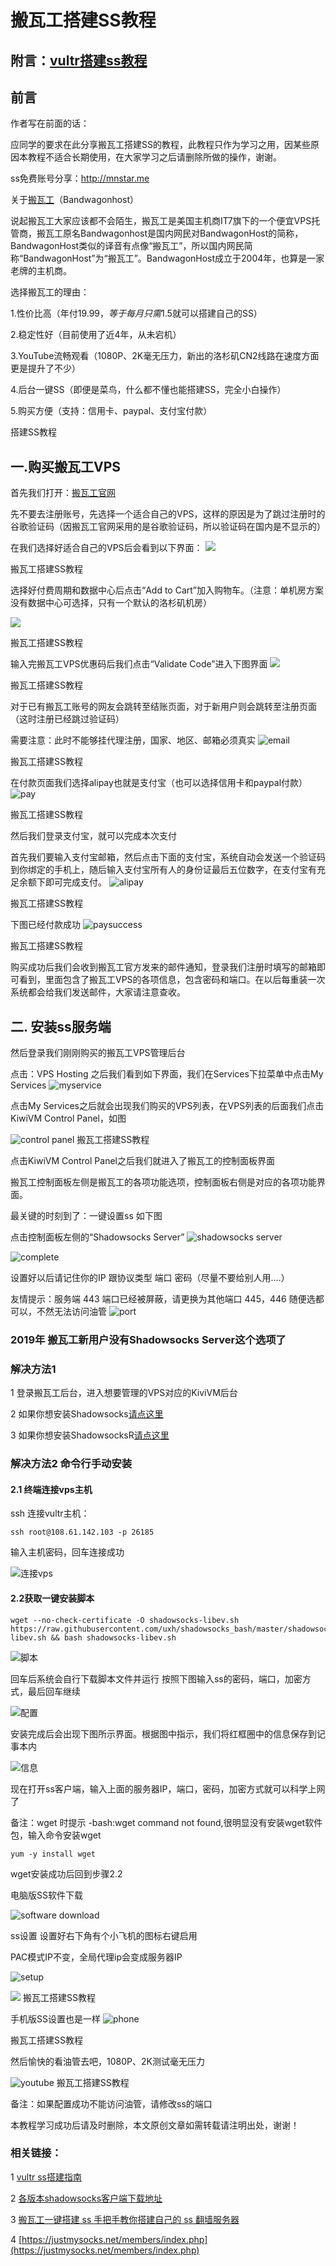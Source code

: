 # 搬瓦工搭建SS教程

## 附言：[vultr搭建ss教程](https://github.com/wandou911/ss/blob/master/vultr_install_ss.md)

## 前言

作者写在前面的话：

应同学的要求在此分享搬瓦工搭建SS的教程，此教程只作为学习之用，因某些原因本教程不适合长期使用，在大家学习之后请删除所做的操作，谢谢。

ss免费账号分享：http://mnstar.me


关于[搬瓦工](https://bwh1.net/aff.php?aff=19935)（Bandwagonhost）

说起搬瓦工大家应该都不会陌生，搬瓦工是美国主机商IT7旗下的一个便宜VPS托管商，搬瓦工原名Bandwagonhost是国内网民对BandwagonHost的简称，BandwagonHost类似的译音有点像“搬瓦工”，所以国内网民简称“BandwagonHost”为“搬瓦工”。BandwagonHost成立于2004年，也算是一家老牌的主机商。

选择搬瓦工的理由：

1.性价比高（年付$19.99，等于每月只需$1.5就可以搭建自己的SS）

2.稳定性好（目前使用了近4年，从未宕机）

3.YouTube流畅观看（1080P、2K毫无压力，新出的洛杉矶CN2线路在速度方面更是提升了不少）

4.后台一键SS（即便是菜鸟，什么都不懂也能搭建SS，完全小白操作）

5.购买方便（支持：信用卡、paypal、支付宝付款）

搭建SS教程

## 一.购买搬瓦工VPS

首先我们打开：[搬瓦工官网](https://bwh8.net/aff.php?aff=19935)

先不要去注册账号，先选择一个适合自己的VPS，这样的原因是为了跳过注册时的谷歌验证码（因搬瓦工官网采用的是谷歌验证码，所以验证码在国内是不显示的）

 

 

在我们选择好适合自己的VPS后会看到以下界面：
![](http://upload-images.jianshu.io/upload_images/8088606-43e2708a2ea87014.png?imageMogr2/auto-orient/strip%7CimageView2/2/w/1240)

搬瓦工搭建SS教程

选择好付费周期和数据中心后点击“Add to Cart”加入购物车。（注意：单机房方案没有数据中心可选择，只有一个默认的洛杉矶机房）

 ![](http://upload-images.jianshu.io/upload_images/8088606-8c4587452520d35f.png?imageMogr2/auto-orient/strip%7CimageView2/2/w/1240)


搬瓦工搭建SS教程

输入完搬瓦工VPS优惠码后我们点击“Validate Code”进入下图界面
![](http://upload-images.jianshu.io/upload_images/8088606-0d3a95e3cd154969.png?imageMogr2/auto-orient/strip%7CimageView2/2/w/1240)

搬瓦工搭建SS教程

对于已有搬瓦工账号的网友会跳转至结账页面，对于新用户则会跳转至注册页面（这时注册已经跳过验证码）

需要注意：此时不能够挂代理注册，国家、地区、邮箱必须真实
![email](http://upload-images.jianshu.io/upload_images/8088606-a0ea7400464a804e.png?imageMogr2/auto-orient/strip%7CimageView2/2/w/1240)

搬瓦工搭建SS教程

在付款页面我们选择alipay也就是支付宝（也可以选择信用卡和paypal付款）
![pay](http://upload-images.jianshu.io/upload_images/8088606-aed60a2d0b17ce4d.png?imageMogr2/auto-orient/strip%7CimageView2/2/w/1240)

搬瓦工搭建SS教程

然后我们登录支付宝，就可以完成本次支付

首先我们要输入支付宝邮箱，然后点击下面的支付宝，系统自动会发送一个验证码到你绑定的手机上，随后输入支付宝所有人的身份证最后五位数字，在支付宝有充足余额下即可完成支付。
![alipay](http://upload-images.jianshu.io/upload_images/8088606-0421c122567d3128.png?imageMogr2/auto-orient/strip%7CimageView2/2/w/1240)

搬瓦工搭建SS教程

下图已经付款成功
![paysuccess](http://upload-images.jianshu.io/upload_images/8088606-9db47bc7c13b78b9.png?imageMogr2/auto-orient/strip%7CimageView2/2/w/1240)

搬瓦工搭建SS教程

购买成功后我们会收到搬瓦工官方发来的邮件通知，登录我们注册时填写的邮箱即可看到，里面包含了搬瓦工VPS的各项信息，包含密码和端口。在以后每重装一次系统都会给我们发送邮件，大家请注意查收。
## 二. 安装ss服务端
然后登录我们刚刚购买的搬瓦工VPS管理后台

点击：VPS Hosting 之后我们看到如下界面，我们在Services下拉菜单中点击My Services
![myservice](http://upload-images.jianshu.io/upload_images/8088606-2d3a112c1763b7c0.png?imageMogr2/auto-orient/strip%7CimageView2/2/w/1240)



点击My Services之后就会出现我们购买的VPS列表，在VPS列表的后面我们点击KiwiVM Control Panel，如图

![control panel](http://upload-images.jianshu.io/upload_images/8088606-3f85958eecb63361.png?imageMogr2/auto-orient/strip%7CimageView2/2/w/1240)
搬瓦工搭建SS教程

点击KiwiVM Control Panel之后我们就进入了搬瓦工的控制面板界面

搬瓦工控制面板左侧是搬瓦工的各项功能选项，控制面板右侧是对应的各项功能界面。

最关键的时刻到了：一键设置ss 如下图

点击控制面板左侧的“Shadowsocks Server”
![shadowsocks server](http://upload-images.jianshu.io/upload_images/8088606-907995a02da90d66.png?imageMogr2/auto-orient/strip%7CimageView2/2/w/1240)



![complete](http://upload-images.jianshu.io/upload_images/8088606-462c661ba007f4eb.png?imageMogr2/auto-orient/strip%7CimageView2/2/w/1240)


设置好以后请记住你的IP 跟协议类型 端口 密码（尽量不要给别人用....）

友情提示：服务端 443 端口已经被屏蔽，请更换为其他端口 445，446 随便选都可以，不然无法访问油管
![port](http://upload-images.jianshu.io/upload_images/8088606-f8a410bd90e9ede9.png?imageMogr2/auto-orient/strip%7CimageView2/2/w/1240)

### 2019年 搬瓦工新用户没有Shadowsocks Server这个选项了

### 解决方法1

1 登录搬瓦工后台，进入想要管理的VPS对应的KiviVM后台

2 如果你想安装Shadowsocks[请点这里](https://kiwivm.64clouds.com/main-exec.php?mode=extras_shadowsocks)

3 如果你想安装ShadowsocksR[请点这里](https://kiwivm.64clouds.com/main-exec.php?mode=extras_shadowsocksr)

### 解决方法2 命令行手动安装


#### 2.1 终端连接vps主机

ssh 连接vultr主机：

```
ssh root@108.61.142.103 -p 26185
```
输入主机密码，回车连接成功

![连接vps](https://images2018.cnblogs.com/blog/1044995/201806/1044995-20180626114646324-1418172715.png)



#### 2.2获取一键安装脚本

```
wget --no-check-certificate -O shadowsocks-libev.sh https://raw.githubusercontent.com/uxh/shadowsocks_bash/master/shadowsocks-libev.sh && bash shadowsocks-libev.sh

```
![脚本](https://images2018.cnblogs.com/blog/1044995/201806/1044995-20180626104654121-812242597.png)



回车后系统会自行下载脚本文件并运行 按照下图输入ss的密码，端口，加密方式，最后回车继续

![配置](https://images2018.cnblogs.com/blog/1044995/201806/1044995-20180626104829134-662917483.png)

安装完成后会出现下图所示界面。根据图中指示，我们将红框圈中的信息保存到记事本内

![信息](https://images2018.cnblogs.com/blog/1044995/201806/1044995-20180626104850862-1308489913.png)

现在打开ss客户端，输入上面的服务器IP，端口，密码，加密方式就可以科学上网了

备注：wget 时提示 -bash:wget command not found,很明显没有安装wget软件包，输入命令安装wget

```
yum -y install wget
```
wget安装成功后回到步骤2.2

电脑版SS软件下载

![software download](http://upload-images.jianshu.io/upload_images/8088606-52463b1956d35162.png?imageMogr2/auto-orient/strip%7CimageView2/2/w/1240)


ss设置 设置好右下角有个小飞机的图标右键启用

PAC模式IP不变，全局代理ip会变成服务器IP

![setup](http://upload-images.jianshu.io/upload_images/8088606-b4a0d1eb9f288ddd.png?imageMogr2/auto-orient/strip%7CimageView2/2/w/1240)


![](http://upload-images.jianshu.io/upload_images/8088606-0d7be29e3680fc4d.png?imageMogr2/auto-orient/strip%7CimageView2/2/w/1240)
搬瓦工搭建SS教程

手机版SS设置也是一样
![phone](http://upload-images.jianshu.io/upload_images/8088606-f65895ea7d42fa6c.png?imageMogr2/auto-orient/strip%7CimageView2/2/w/1240)

搬瓦工搭建SS教程

然后愉快的看油管去吧，1080P、2K测试毫无压力

![youtube](http://upload-images.jianshu.io/upload_images/8088606-e5cb62b4797b25c8.png?imageMogr2/auto-orient/strip%7CimageView2/2/w/1240)
搬瓦工搭建SS教程

备注：如果配置成功不能访问油管，请修改ss的端口

本教程学习成功后请及时删除，本文原创文章如需转载请注明出处，谢谢！

### 相关链接：

1 [vultr ss搭建指南](http://www.cnblogs.com/mnstar/p/8142885.html)

2 [各版本shadowsocks客户端下载地址](https://www.flyzy2005.com/fan-qiang/shadowsocks/ss-clients-download/)

3 [搬瓦工一键搭建 ss 手把手教你搭建自己的 ss 翻墙服务器](https://www.diycode.cc/topics/1247)

4 [https://justmysocks.net/members/index.php](https://justmysocks.net/members/index.php)
